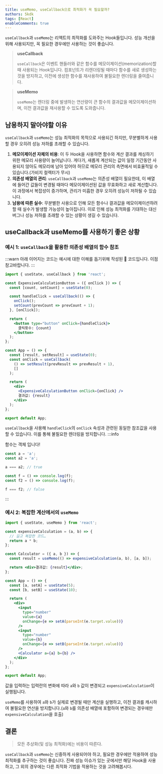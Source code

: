 ```yaml
---
title: useMemo, useCallback으로 최적화가 꼭 필요할까?
authors: 5kdk
tags: [React]
enableComments: true
---
```


`useCallback`과 `useMemo`는 리액트의 최적화를 도와주는 Hook들입니다. 성능 개선을 위해 사용되지만, 꼭 필요한 경우에만 사용하는 것이 좋습니다.

> **useCallback**
>
> `useCallback`은 이벤트 핸들러와 같은 함수를 메모이제이션(memorization)할 때 사용되는 Hook입니다. 컴포넌트가 리렌더링될 때마다 함수를 새로 생성하는 것을 방지하고, 이전에 생성한 함수를 재사용하여 불필요한 렌더링을 줄여줍니다.

> **useMemo**
>
> `useMemo`는 렌더링 중에 발생하는 연산량이 큰 함수의 결과값을 메모이제이션하며, 이전 결과값을 재사용할 수 있도록 도와줍니다.

<!--truncate-->

## 남용하지 말아야할 이유

`useCallback`과 `useMemo`는 성능 최적화의 목적으로 사용되긴 하지만, 무분별하게 사용할 경우 오히려 성능 저하를 초래할 수 있습니다.

1. **메모이제이션 자체의 비용**: 이 두 Hook을 사용하면 함수와 계산 결과를 캐싱하기 위한 메모리 사용량이 늘어납니다. 게다가, 새롭게 계산되는 값이 일정 기간동안 사용되지 않아도 메모리에 남아 있어야 하므로 메모리 관리의 측면에서 비효율적일 수 있습니다.(가비지 컬렉터가 무시)
2. **의존성 배열의 관리**: `useCallback`과 `useMemo`는 의존성 배열이 필요한데, 이 배열에 들어간 값들이 변경될 때마다 메모이제이션된 값을 무효화하고 새로 계산합니다. 이 과정에서 복잡성이 증가하며, 관리가 미흡한 경우 오히려 성능이 저하될 수 있습니다.
3. **남용에 따른 실수**: 무분별한 사용으로 인해 모든 함수나 결과값을 메모이제이션하려 할 때 실수가 발생할 가능성이 높아집니다. 이로 인해 성능 최적화를 기대하는 대신 버그나 성능 저하를 초래할 수 있는 상황이 생길 수 있습니다.

## useCallback과 useMemo를 사용하기 좋은 상황

### 예시 1: `useCallback`을 활용한 의존성 배열의 함수 참조

:::warn
아래 이어지는 코드는 예시에 대한 이해를 돕기위해 작성된 💩 코드입니다. 이점 참고바랍니다.
:::

```jsx
import { useState, useCallback } from 'react';

const ExpensiveCalculationButton = ({ onClick }) => {
  const [count, setCount] = useState(0);

  const handleClick = useCallback(() => {
    onClick();
    setCount(prevCount => prevCount + 1);
  }, [onClick]);

  return (
    <button type="button" onClick={handleClick}>
      클릭횟수: {count}
    </button>
  );
};

const App = () => {
  const [result, setResult] = useState(0);
  const onClick = useCallback(
    () => setResult(prevResult => prevResult + 1),
    []
  );

  return (
    <div>
      <ExpensiveCalculationButton onClick={onClick} />
      결과값: {result}
    </div>
  );
};

export default App;
```

`useCallback`을 사용해 `handleClick`의 `onClick` 속성과 관련된 동일한 참조값을 사용할 수 있습니다. 이를 통해 불필요한 렌더링을 방지합니다.
:::info

함수는 객체 입니다!

```js
const a = 'a';
const a2 = 'a';

a === a2; // true

const f = () => console.log(f);
const f2 = () => console.log(f);

f === f2; // false
```

:::

### 예시 2: 복잡한 계산에서의 `useMemo`

```jsx
import { useState, useMemo } from 'react';

const expensiveCalculation = (a, b) => {
  // 길고 복잡한 코드…
  return a * b;
};

const Calculator = ({ a, b }) => {
  const result = useMemo(() => expensiveCalculation(a, b), [a, b]);

  return <div>결과값: {result}</div>;
};

const App = () => {
  const [a, setA] = useState(5);
  const [b, setB] = useState(10);

  return (
    <div>
      <input
        type="number"
        value={a}
        onChange={e => setA(parseInt(e.target.value))}
      />
      <input
        type="number"
        value={b}
        onChange={e => setB(parseInt(e.target.value))}
      />
      <Calculator a={a} b={b} />
    </div>
  );
};

export default App;
```

값을 입력하는 입력란의 변화에 따라 `a`와 `b` 값이 변경되고 `expensiveCalculation`이 실행됩니다.

`useMemo`를 사용하여 `a`와 `b`가 실제로 변경될 때만 계산을 실행하고, 이전 결과를 캐시하여 불필요한 연산을 방지합니다.(`a`와 `b`를 의존성 배열에 포함하여 변경되는 경우에만 `expensiveCalculation`을 호출)

## 결론

> 모든 추상화(및 성능 최적화)에는 비용이 따른다.

`useCallback`과 `useMemo`는 신중하게 사용되어야 하고, 필요한 경우에만 적용하여 성능 최적화를 추구하는 것이 좋습니다. 진짜 성능 이슈가 있는 곳에서만 해당 Hook을 사용하고, 그 외의 경우에는 다른 최적화 기법을 적용하는 것을 고려해봅시다.
